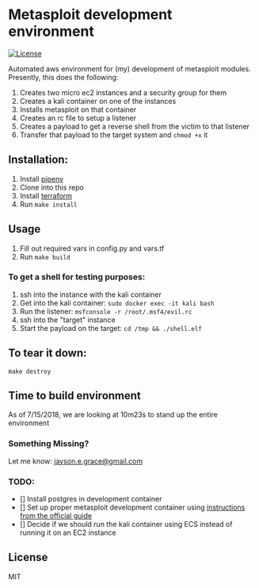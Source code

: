 # Metasploit development environment
[![License](http://img.shields.io/:license-mit-blue.svg)](https://github.com/l50/metasploit-development-environment/blob/master/LICENSE)

Automated aws environment for (my) development of metasploit modules.
Presently, this does the following:
1. Creates two micro ec2 instances and a security group for them
2. Creates a kali container on one of the instances
3. Installs metasploit on that container
4. Creates an rc file to setup a listener
5. Creates a payload to get a reverse shell from the victim to that
   listener
6. Transfer that payload to the target system and ```chmod +x``` it

## Installation:
1. Install [pipenv](https://github.com/pypa/pipenv)
2. Clone into this repo
3. Install [terraform](https://www.terraform.io/downloads.html)
4. Run ```make install```

## Usage
1. Fill out required vars in config.py and vars.tf
2. Run ```make build```

### To get a shell for testing purposes:
1. ssh into the instance with the kali container
2. Get into the kali container: ```sudo docker exec -it kali bash```
3. Run the listener: ```msfconsole -r /root/.msf4/evil.rc```
4. ssh into the "target" instance
5. Start the payload on the target: ```cd /tmp && ./shell.elf```

## To tear it down:
```make destroy```

## Time to build environment
As of 7/15/2018, we are looking at 10m23s to stand up the entire environment

### Something Missing?
Let me know: jayson.e.grace@gmail.com

### TODO:
- [] Install postgres in development container
- [] Set up proper metasploit development container using [instructions
  from the official guide](https://github.com/rapid7/metasploit-framework/wiki/Setting-Up-a-Metasploit-Development-Environment)
- [] Decide if we should run the kali container using ECS instead of
  running it on an EC2 instance

## License
MIT
